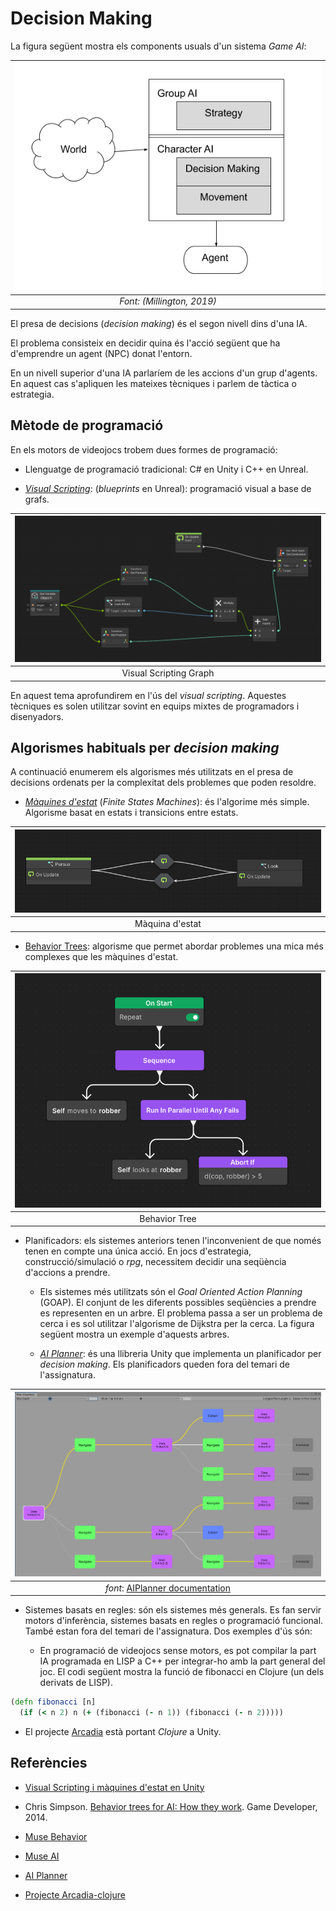 # Decision Making

La figura següent mostra els components usuals d'un sistema *Game AI*:

|![Esquema GameAI](figures/esquema.png)|
|:--:| 
| *Font: (Millington, 2019)* |

El presa de decisions (*decision making*) és el segon nivell dins d'una IA. 

El problema consisteix en decidir quina és l'acció següent que ha d'emprendre un agent (NPC) donat l'entorn.

En un nivell superior d'una IA parlaríem de les accions d'un grup d'agents. En aquest cas s'apliquen les mateixes tècniques i parlem de tàctica o estrategia.

## Mètode de programació

En els motors de videojocs trobem dues formes de programació:

- Llenguatge de programació tradicional: C# en Unity i C++ en Unreal.

- *[Visual Scripting](vs.md)*: (*blueprints* en Unreal): programació visual a base de grafs.

|![](figures/pursue.png)|
|:--:| 
| Visual Scripting Graph |

En aquest tema aprofundirem en l'ús del *visual scripting*. Aquestes tècniques es solen utilitzar sovint en equips mixtes de programadors i disenyadors.

## Algorismes habituals per *decision making*

A continuació enumerem els algorismes més utilitzats en el presa de decisions ordenats per la complexitat dels problemes que poden resoldre.

- *[Màquines d'estat](fsm.md)* (*Finite States Machines*): és l'algorime més simple. Algorisme basat en estats i transicions entre estats.

|![](figures/fsm.png)|
|:--:| 
| Màquina d'estat |

- [Behavior Trees](bts.md): algorisme que permet abordar problemes una mica més complexes que les màquines d'estat.

|![](figures/bt.png)|
|:--:| 
| Behavior Tree |

- Planificadors: els sistemes anteriors tenen l'inconvenient de que només tenen en compte una única acció. En jocs d'estrategia, construcció/simulació o *rpg*, necessitem decidir una seqüència d'accions a prendre. 

  - Els sistemes més utilitzats són el *Goal Oriented Action Planning* (GOAP). El conjunt de les diferents possibles seqüències a prendre es representen en un arbre. El problema passa a ser un problema de cerca i es sol utilitzar l'algorisme de Dijkstra per la cerca. La figura següent mostra un exemple d'aquests arbres.

  - *[AI Planner](https://docs.unity3d.com/Packages/com.unity.ai.planner@0.3/manual/index.html)*: és una llibreria Unity que implementa un planificador per *decision making*. Els planificadors queden fora del temari de l'assignatura.

|![](figures/PlanVisualizer.png)|
|:--:| 
| *font*: [AIPlanner documentation](https://docs.unity3d.com/Packages/com.unity.ai.planner@0.3/manual/PlanVisualizer.html) |

- Sistemes basats en regles: són els sistemes més generals. Es fan servir motors d'inferència, sistemes basats en regles o programació funcional. També estan fora del temari de l'assignatura. Dos exemples d'ús són:

  - En programació de videojocs sense motors, es pot compilar la part IA programada en LISP a C++ per integrar-ho amb la part general del joc. El codi següent mostra la funció de fibonacci en Clojure (un dels derivats de LISP).
```clojure
(defn fibonacci [n]
  (if (< n 2) n (+ (fibonacci (- n 1)) (fibonacci (- n 2)))))
```

  - El projecte [Arcadia](https://arcadia-unity.github.io/) està portant *Clojure* a Unity.

## Referències

- [Visual Scripting i màquines d'estat en Unity](https://docs.unity3d.com/Packages/com.unity.visualscripting@1.9/manual/index.html)

- Chris Simpson. [Behavior trees for AI: How they work](https://www.gamedeveloper.com/programming/behavior-trees-for-ai-how-they-work). Game Developer, 2014.

- [Muse Behavior](https://docs.unity3d.com/Packages/com.unity.muse.behavior@0.10/manual/index.html)

- [Muse AI](https://unity.com/products/muse)

- [AI Planner](https://docs.unity3d.com/Packages/com.unity.ai.planner@0.3/manual/index.html)

- [Projecte Arcadia-clojure](https://arcadia-unity.github.io/)

